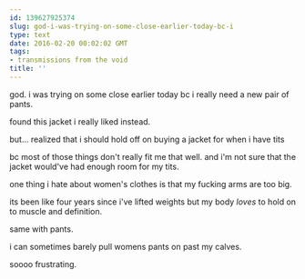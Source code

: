 ```yaml
---
id: 139627925374
slug: god-i-was-trying-on-some-close-earlier-today-bc-i
type: text
date: 2016-02-20 00:02:02 GMT
tags:
- transmissions from the void
title: ''
---
```


god. i was trying on some close earlier today bc i really need a new pair of pants.

found this jacket i really liked instead.

but... realized that i should hold off on buying a jacket for when i have tits

bc most of those things don't really fit me that well. and i'm not sure that the jacket would've had enough room for my tits.

one thing i hate about women's clothes is that my fucking arms are too big.

its been like four years since i've lifted weights but my body *loves* to hold on to muscle and definition.

same with pants.

i can sometimes barely pull womens pants on past my calves. 

soooo frustrating.